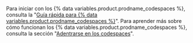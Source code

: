 Para iniciar con los {% data variables.product.prodname_codespaces %}, consulta la "[Guía rápida para {% data variables.product.prodname_codespaces %}](/codespaces/getting-started/quickstart)". Para aprender más sobre cómo funcionan los {% data variables.product.prodname_codespaces %}, consulta la sección "[Adentrarse en los codespaces](/codespaces/getting-started/deep-dive)".
